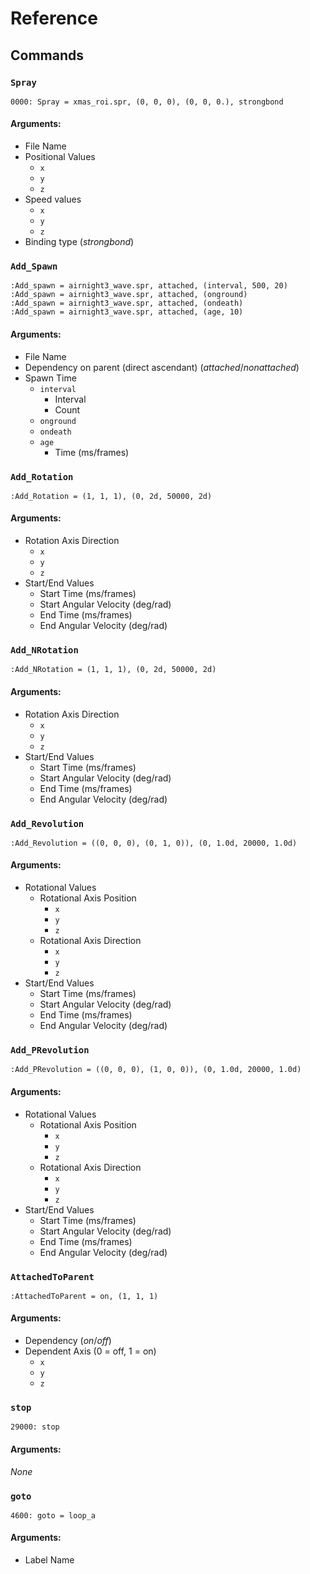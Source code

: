 # Reference

## Commands

### `Spray`

```text
0000: Spray = xmas_roi.spr, (0, 0, 0), (0, 0, 0.), strongbond
```

#### Arguments:

* File Name
* Positional Values
  * `x`
  * `y`
  * `z`
* Speed values
  * `x`
  * `y`
  * `z`
* Binding type \(_strongbond_\)

### `Add_Spawn`

```text
:Add_spawn = airnight3_wave.spr, attached, (interval, 500, 20)
:Add_spawn = airnight3_wave.spr, attached, (onground)
:Add_spawn = airnight3_wave.spr, attached, (ondeath)
:Add_spawn = airnight3_wave.spr, attached, (age, 10)
```

#### Arguments:

* File Name
* Dependency on parent \(direct ascendant\) \(_attached_/_nonattached_\)
* Spawn Time
  * `interval`
    * Interval
    * Count
  * `onground`
  * `ondeath`
  * `age`
    * Time \(ms/frames\)

### `Add_Rotation`

```text
:Add_Rotation = (1, 1, 1), (0, 2d, 50000, 2d)
```

#### Arguments:

* Rotation Axis Direction
  * `x`
  * `y`
  * `z`
* Start/End Values
  * Start Time \(ms/frames\)
  * Start Angular Velocity \(deg/rad\)
  * End Time \(ms/frames\)
  * End Angular Velocity \(deg/rad\)

### `Add_NRotation`

```text
:Add_NRotation = (1, 1, 1), (0, 2d, 50000, 2d)
```

#### Arguments:

* Rotation Axis Direction
  * `x`
  * `y`
  * `z`
* Start/End Values
  * Start Time \(ms/frames\)
  * Start Angular Velocity \(deg/rad\)
  * End Time \(ms/frames\)
  * End Angular Velocity \(deg/rad\)

### `Add_Revolution`

```text
:Add_Revolution = ((0, 0, 0), (0, 1, 0)), (0, 1.0d, 20000, 1.0d)
```

#### Arguments:

* Rotational Values
  * Rotational Axis Position
    * `x`
    * `y`
    * `z`
  * Rotational Axis Direction
    * `x`
    * `y`
    * `z`
* Start/End Values
  * Start Time \(ms/frames\)
  * Start Angular Velocity \(deg/rad\)
  * End Time \(ms/frames\)
  * End Angular Velocity \(deg/rad\)

### `Add_PRevolution`

```text
:Add_PRevolution = ((0, 0, 0), (1, 0, 0)), (0, 1.0d, 20000, 1.0d)
```

#### Arguments:

* Rotational Values
  * Rotational Axis Position
    * `x`
    * `y`
    * `z`
  * Rotational Axis Direction
    * `x`
    * `y`
    * `z`
* Start/End Values
  * Start Time \(ms/frames\)
  * Start Angular Velocity \(deg/rad\)
  * End Time \(ms/frames\)
  * End Angular Velocity \(deg/rad\)

### `AttachedToParent`

```text
:AttachedToParent = on, (1, 1, 1)
```

#### Arguments:

* Dependency \(_on_/_off_\)
* Dependent Axis \(0 = off, 1 = on\)
  * `x`
  * `y`
  * `z`

### `stop`

```text
29000: stop
```

#### Arguments:

_None_

### `goto`

```text
4600: goto = loop_a
```

#### Arguments:

* Label Name

